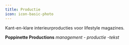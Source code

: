 ```yaml
---
title: Productie
icon: icon-basic-photo
---
```


Kant-en-klare interieurproducties voor lifestyle magazines.

**Poppinette Productions**
*management - productie -tekst*